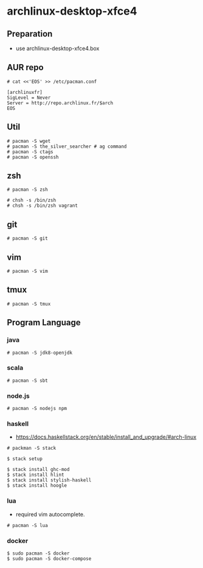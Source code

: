 # archlinux-desktop-xfce4

## Preparation

* use archlinux-desktop-xfce4.box

## AUR repo

```
# cat <<'EOS' >> /etc/pacman.conf

[archlinuxfr]
SigLevel = Never
Server = http://repo.archlinux.fr/$arch
EOS
```

## Util

```
# pacman -S wget
# pacman -S the_silver_searcher # ag command
# pacman -S ctags
# pacman -S openssh
```

## zsh

```
# pacman -S zsh
```
```
# chsh -s /bin/zsh
# chsh -s /bin/zsh vagrant
```

## git

```
# pacman -S git
```

## vim

```
# pacman -S vim
```

## tmux

```
# pacman -S tmux
```

## Program Language

### java

```
# pacman -S jdk8-openjdk
```

### scala

```
# pacman -S sbt
```

### node.js

```
# pacman -S nodejs npm
```

### haskell

* https://docs.haskellstack.org/en/stable/install_and_upgrade/#arch-linux
```
# packman -S stack
```
```
$ stack setup
```
```
$ stack install ghc-mod
$ stack install hlint
$ stack install stylish-haskell
$ stack install hoogle
```
### lua

* required vim autocomplete.

```
# pacman -S lua
```

### docker

```
$ sudo pacman -S docker
$ sudo pacman -S docker-compose
```
